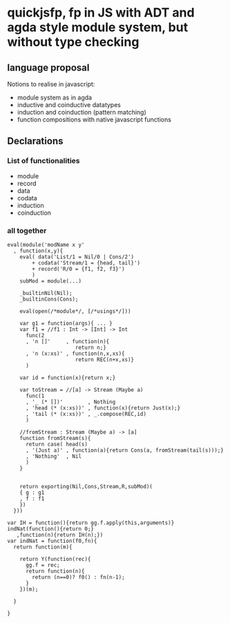 # quickjsfp, fp in JS with ADT and agda style module system, but without type checking

## language proposal

Notions to realise in javascript:
* module system as in agda
* inductive and coinductive datatypes
* induction and coinduction (pattern matching)
* function compositions with native javascript functions

## Declarations

### List of functionalities

* module
* record
* data
* codata
* induction
* coinduction

### all together
```
eval(module('modName x y'
  , function(x,y){
    eval( data('List/1 = Nil/0 | Cons/2')
        + codata('Stream/1 = {head, tail}')
        + record('R/0 = {f1, f2, f3}')
        )
    subMod = module(...)

    _builtinNil(Nil);
    _builtinCons(Cons);

    eval(open(/*module*/, [/*usings*/]))

    var g1 = function(args){ ... }
    var f1 = //f1 : Int -> [Int] -> Int
      func(2 
      , 'n []'     , function(n){
                      return n;}
      , 'n (x:xs)' , function(n,x,xs){
                      return REC(n+x,xs)}
      )

    var id = function(x){return x;}
    
    var toStream = //[a] -> Stream (Maybe a)
      func(1
      , '_ (* [])'        , Nothing
      , 'head (* (x:xs))' , function(x){return Just(x);}
      , 'tail (* (x:xs))' , _.compose(REC,id)
      )

    //fromStream : Stream (Maybe a) -> [a]
    function fromStream(s){
      return case( head(s)
      , '(Just a)' , function(a){return Cons(a, fromStream(tail(s)));}
      , 'Nothing'  , Nil
      )
    }


    return exporting(Nil,Cons,Stream,R,subMod)(
    { g : g1
    , f : f1
    })
  }))
```
    var IH = function(){return gg.f.apply(this,arguments)}
    indNat(function(){return 0;}
       ,function(n){return IH(n);})
    var indNat = function(f0,fn){
      return function(m){
      
        return Y(function(rec){
          gg.f = rec;
          return function(n){
            return (n==0)? f0() : fn(n-1);
          }
        })(m);

      }

    }



